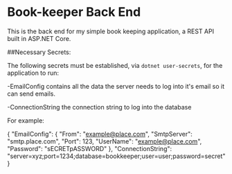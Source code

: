 # Book-keeper Back End

This is the back end for my simple book keeping application, a REST API built in ASP.NET Core.

##Necessary Secrets:

The following secrets must be established, via `dotnet user-secrets`, for the application to run:

-EmailConfig 
contains all the data the server needs to log into it's email so it can send emails.

-ConnectionString
the connection string to log into the database

For example:

{
    "EmailConfig": 
    {
        "From": "example@place.com",
        "SmtpServer": "smtp.place.com",
        "Port": 123,
        "UserName": "example@place.com",
        "Password": "sECRETpASSWORD"
    },
    "ConnectionString": "server=xyz;port=1234;database=bookkeeper;user=user;password=secret"
}
